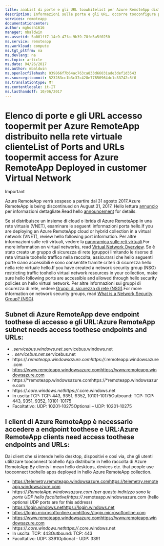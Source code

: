 ```yaml
---
title: aaaList di porte e gli URL toowhitelist per Azure RemoteApp distribuito nella rete virtuale cliente | Documenti Microsoft
description: Informazioni sulle porte e gli URL, occorre tooconfigure per le comunicazioni tramite Azure RemoteApp.
services: remoteapp
documentationcenter: 
author: mghosh1616
manager: mbaldwin
ms.assetid: 5a001ff7-14c9-47fa-9b39-78fd5a5f0250
ms.service: remoteapp
ms.workload: compute
ms.tgt_pltfrm: na
ms.devlang: na
ms.topic: article
ms.date: 04/26/2017
ms.author: mbaldwin
ms.openlocfilehash: 039866f7b64ac763ca833d66031ade3def1d3543
ms.sourcegitcommit: 523283cc1b3c37c428e77850964dc1c33742c5f0
ms.translationtype: MT
ms.contentlocale: it-IT
ms.lasthandoff: 10/06/2017
---
```

# <a name="list-of-ports-and-urls-toopermit-access-for-azure-remoteapp-deployed-in-customer-virtual-network"></a><span data-ttu-id="1c23f-103">Elenco di porte e gli URL accesso toopermit per Azure RemoteApp distribuito nella rete virtuale cliente</span><span class="sxs-lookup"><span data-stu-id="1c23f-103">List of Ports and URLs toopermit access for Azure RemoteApp Deployed in customer Virtual Network</span></span>
> [!IMPORTANT]
> <span data-ttu-id="1c23f-104">Azure RemoteApp verrà sospeso a partire dal 31 agosto 2017.</span><span class="sxs-lookup"><span data-stu-id="1c23f-104">Azure RemoteApp is being discontinued on August 31, 2017.</span></span> <span data-ttu-id="1c23f-105">Hello lettura [annuncio](https://go.microsoft.com/fwlink/?linkid=821148) per informazioni dettagliate.</span><span class="sxs-lookup"><span data-stu-id="1c23f-105">Read hello [announcement](https://go.microsoft.com/fwlink/?linkid=821148) for details.</span></span>
> 
> 

<span data-ttu-id="1c23f-106">Se si distribuisce un insieme di cloud o ibrida di Azure RemoteApp in una rete virtuale (VNET), esaminare le seguenti informazioni porta hello.</span><span class="sxs-lookup"><span data-stu-id="1c23f-106">If you are deploying an Azure RemoteApp cloud or hybrid collection in a virtual network (VNET), review hello following port information.</span></span> <span data-ttu-id="1c23f-107">Per altre informazioni sulle reti virtuali, vedere la [panoramica sulle reti virtuali](../virtual-network/virtual-networks-overview.md).</span><span class="sxs-lookup"><span data-stu-id="1c23f-107">For more information on virtual networks, read [Virtual Network Overview](../virtual-network/virtual-networks-overview.md).</span></span> <span data-ttu-id="1c23f-108">Se è stato creato un gruppo di sicurezza di rete (gruppo) limitando le risorse di rete virtuale toohello traffico nella raccolta, assicurarsi che hello seguenti porte siano accessibili e sono consentite tramite criteri di sicurezza hello nella rete virtuale hello.</span><span class="sxs-lookup"><span data-stu-id="1c23f-108">If you have created a network security group (NSG) restricting traffic toohello virtual network resources in your collection, make sure hello following ports are accessible and allowed through hello security policies on hello virtual network.</span></span> <span data-ttu-id="1c23f-109">Per altre informazioni sui gruppi di sicurezza di rete, vedere [Gruppi di sicurezza di rete (NSG)](../virtual-network/virtual-networks-nsg.md).</span><span class="sxs-lookup"><span data-stu-id="1c23f-109">For more information on network security groups, read [What is a Network Security Group? (NSG)](../virtual-network/virtual-networks-nsg.md).</span></span>

## <a name="azure-remoteapp-subnet-needs-access-toothese-endpoints-and-urls"></a><span data-ttu-id="1c23f-110">Subnet di Azure RemoteApp deve endpoint toothese di accesso e gli URL:</span><span class="sxs-lookup"><span data-stu-id="1c23f-110">Azure RemoteApp subnet needs access toothese endpoints and URLs:</span></span>
* <span data-ttu-id="1c23f-111">*.servicebus.windows.net</span><span class="sxs-lookup"><span data-stu-id="1c23f-111">*.servicebus.windows.net</span></span>
* <span data-ttu-id="1c23f-112">*. servicebus.net</span><span class="sxs-lookup"><span data-stu-id="1c23f-112">*.servicebus.net</span></span>
* <span data-ttu-id="1c23f-113">https://*.remoteapp.windowsazure.com</span><span class="sxs-lookup"><span data-stu-id="1c23f-113">https://*.remoteapp.windowsazure.com</span></span>  
* <span data-ttu-id="1c23f-114">https://www.remoteapp.windowsazure.com</span><span class="sxs-lookup"><span data-stu-id="1c23f-114">https://www.remoteapp.windowsazure.com</span></span> 
* <span data-ttu-id="1c23f-115">https://*remoteapp.windowsazure.com</span><span class="sxs-lookup"><span data-stu-id="1c23f-115">https://*remoteapp.windowsazure.com</span></span>  
* <span data-ttu-id="1c23f-116">https://*.core.windows.net</span><span class="sxs-lookup"><span data-stu-id="1c23f-116">https://*.core.windows.net</span></span>  
* <span data-ttu-id="1c23f-117">In uscita:TCP: TCP: 443, 9351, 9352, 10101-10175</span><span class="sxs-lookup"><span data-stu-id="1c23f-117">Outbound: TCP: TCP: 443, 9351, 9352, 10101-10175</span></span> 
* <span data-ttu-id="1c23f-118">Facoltativo: UDP: 10201-10275</span><span class="sxs-lookup"><span data-stu-id="1c23f-118">Optional – UDP: 10201-10275</span></span>  

## <a name="azure-remoteapp-clients-need-access-toothese-endpoints-and-urls"></a><span data-ttu-id="1c23f-119">I client di Azure RemoteApp è necessario accedere a endpoint toothese e URL:</span><span class="sxs-lookup"><span data-stu-id="1c23f-119">Azure RemoteApp clients need access toothese endpoints and URLs:</span></span>
<span data-ttu-id="1c23f-120">Dai client che si intende hello desktop, dispositivi e così via, che gli utenti utilizzare tooconnect toohello App distribuite in hello raccolta di Azure RemoteApp.</span><span class="sxs-lookup"><span data-stu-id="1c23f-120">By clients I mean hello desktops, devices etc. that people use tooconnect toohello apps deployed in hello Azure RemoteApp collection.</span></span>

* <span data-ttu-id="1c23f-121">https://telemetry.remoteapp.windowsazure.com</span><span class="sxs-lookup"><span data-stu-id="1c23f-121">https://telemetry.remoteapp.windowsazure.com</span></span>  
* <span data-ttu-id="1c23f-122">https://*.RemoteApp.windowsazure.com (per questo indirizzo sono le porte UDP hello facoltative)</span><span class="sxs-lookup"><span data-stu-id="1c23f-122">https://*.remoteapp.windowsazure.com (hello optional UDP ports are for this address)</span></span> 
* <span data-ttu-id="1c23f-123">https://login.windows.net</span><span class="sxs-lookup"><span data-stu-id="1c23f-123">https://login.windows.net</span></span>  
* <span data-ttu-id="1c23f-124">https://login.microsoftonline.com</span><span class="sxs-lookup"><span data-stu-id="1c23f-124">https://login.microsoftonline.com</span></span>  
* <span data-ttu-id="1c23f-125">https://www.remoteapp.windowsazure.com</span><span class="sxs-lookup"><span data-stu-id="1c23f-125">https://www.remoteapp.windowsazure.com</span></span> 
* <span data-ttu-id="1c23f-126">https://*.core.windows.net</span><span class="sxs-lookup"><span data-stu-id="1c23f-126">https://*.core.windows.net</span></span>  
* <span data-ttu-id="1c23f-127">In uscita: TCP: 443</span><span class="sxs-lookup"><span data-stu-id="1c23f-127">Outbound: TCP: 443</span></span>  
* <span data-ttu-id="1c23f-128">Facoltativo: UDP: 3391</span><span class="sxs-lookup"><span data-stu-id="1c23f-128">Optional - UDP: 3391</span></span> 

